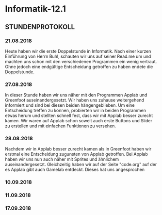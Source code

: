 # Informatik-12.1

## STUNDENPROTOKOLL

### 21.08.2018
Heute haben wir die erste Doppelstunde in Informatik. Nach einer kurzen Einführung von Herrn Buhl, schauten wir uns auf seiner Read.me um und machten uns schon mit den verschiedenen Programmen ein wenig vertraut. Ohne jedoch eine endgültige Entscheidung getroffen zu haben endete die Doppelstunde.

### 27.08.2018
In dieser Stunde haben wir uns näher mit den Programmen Applab und Greenfoot auseinandergesetzt. Wir haben uns zuhause weitergehend informiert und sind bei diesen beiden hängengeblieben. Um eine Entscheidung treffen zu können, probierten wir in beiden Programmen etwas herum und stellten schnell fest, dass wir mit Applab besser zurecht kamen. Wir waren auf Applab schon soweit auch erste Buttons und Slider zu erstellen und mit einfachen Funktionen zu versehen.

### 28.08.2018
Nachdem wir in Applab besser zurecht kamen als in Greenfoot haben wir erstmal eine Entscheidung zugunsten von Applab getroffen. Bei Applab haben wir uns nun auch näher mit Sprites und ähnlichem auseinandergesetzt. Gleichzeitig haben wir auf der Seite "code.org" auf der es Applab gibt auch Gamelab entdeckt. Dieses hat uns angesprochen

### 10.09.2018


### 11.09.2018


### 17.09.2018
